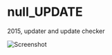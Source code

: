 # null_UPDATE
2015, updater and update checker

![Screenshot](https://github.com/mustafauzun0/null_UPDATE/blob/master/screenshots/null_update.png)
